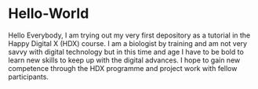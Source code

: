 # Hello-World
Hello Everybody, I am trying out my very first depository as a tutorial in the Happy Digital X (HDX) course.
I am a biologist by training and am not very savvy with digital technology but in this time and age I have to be bold to learn new skills to keep up with the digital advances.
I hope to gain new competence through the HDX programme and project work with fellow participants.
